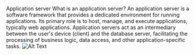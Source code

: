 Application server
What is an application server?
An application server is a software framework that provides a dedicated environment for running applications. Its primary role is to host, manage, and execute applications, typically web applications. Application servers act as an intermediary between the user's device (client) and the database server, facilitating the processing of business logic, data access, and other application-specific tasks.
![Alt Text](https://cdn.educba.com/academy/wp-content/uploads/2019/04/What-is-Application-Server-1.1.png)
